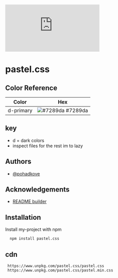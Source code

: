 
[![downloads](https://img.shields.io/npm/dy/pastel.css?style=for-the-badge)](https://www.npmjs.com/package/pastel.css)
# pastel.css





## Color Reference

| Color             | Hex                                                                |
| ----------------- | ------------------------------------------------------------------ |
| d-primary | ![#7289da](https://via.placeholder.com/10/677bc5?text=+) #7289da |


## key

- d = dark colors
- inspect files for the rest im to lazy

## Authors

- [@pohadkove](https://github.com/pohadkove)


## Acknowledgements

 - [README builder](https://readme.so/)

## Installation

Install my-project with npm

```bash
  npm install pastel.css
```
## cdn

```
 https://www.unpkg.com/pastel.css/pastel.css
 https://www.unpkg.com/pastel.css/pastel.min.css
 ```
